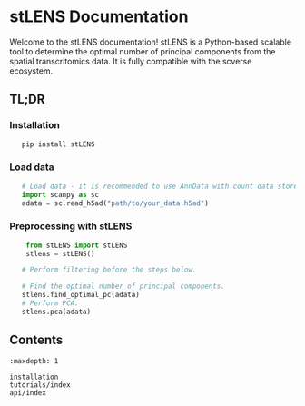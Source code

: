 # stLENS Documentation

Welcome to the stLENS documentation!
stLENS is a Python-based scalable tool to determine the optimal number of principal components from the spatial transcritomics data. It is fully compatible with the scverse ecosystem.

## TL;DR
### Installation
```bash
   pip install stLENS
```
### Load data
```python
   # Load data - it is recommended to use AnnData with count data stored in X
   import scanpy as sc
   adata = sc.read_h5ad("path/to/your_data.h5ad")
```
### Preprocessing with stLENS
```python
    from stLENS import stLENS
    stlens = stLENS()

   # Perform filtering before the steps below.

   # Find the optimal number of principal components.
   stlens.find_optimal_pc(adata)
   # Perform PCA.
   stlens.pca(adata)
```

## Contents
```{toctree}
:maxdepth: 1

installation
tutorials/index
api/index
```